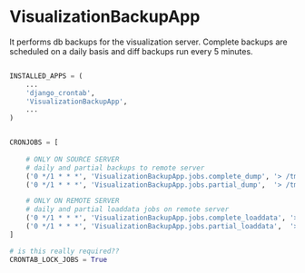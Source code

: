 # VisualizationBackupApp
It performs db backups for the visualization server. Complete backups are scheduled on a daily basis and diff backups run every 5 minutes.


```python

INSTALLED_APPS = (
	...
	'django_crontab',
	'VisualizationBackupApp',
	...
)


CRONJOBS = [
	
	# ONLY ON SOURCE SERVER
	# daily and partial backups to remote server
    ('0 */1 * * *', 'VisualizationBackupApp.jobs.complete_dump', '> /tmp/vizbkpapp_complete_dump_log.txt')
    ('0 */1 * * *', 'VisualizationBackupApp.jobs.partial_dump',  '> /tmp/vizbkpapp_partial_dump_log.txt')

    # ONLY ON REMOTE SERVER
    # daily and partial loaddata jobs on remote server
    ('0 */1 * * *', 'VisualizationBackupApp.jobs.complete_loaddata', '> /tmp/vizbkpapp_complete_loaddata_log.txt')
    ('0 */1 * * *', 'VisualizationBackupApp.jobs.partial_loaddata',  '> /tmp/vizbkpapp_partial_loaddata_log.txt')
]

# is this really required??
CRONTAB_LOCK_JOBS = True
```